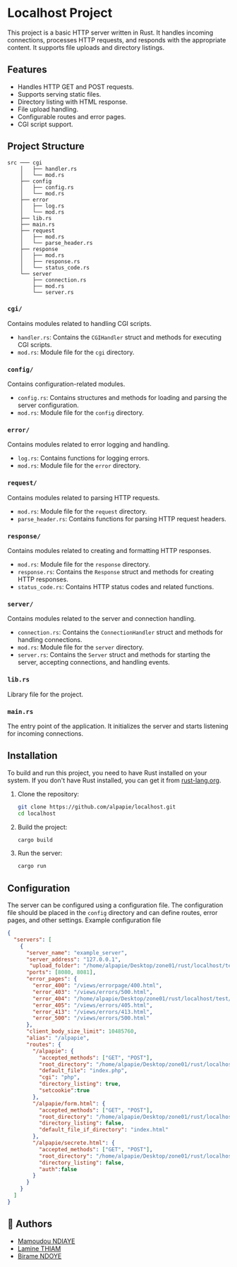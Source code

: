 # Localhost Project

This project is a basic HTTP server written in Rust. It handles incoming connections, processes HTTP requests, and responds with the appropriate content. It supports file uploads and directory listings.

## Features

- Handles HTTP GET and POST requests.
- Supports serving static files.
- Directory listing with HTML response.
- File upload handling.
- Configurable routes and error pages.
- CGI script support.

## Project Structure
```
src ─── cgi
    │   ├── handler.rs
    │   └── mod.rs
    ├── config
    │   ├── config.rs
    │   └── mod.rs
    ├── error
    │   ├── log.rs
    │   └── mod.rs
    ├── lib.rs
    ├── main.rs
    ├── request
    │   ├── mod.rs
    │   └── parse_header.rs
    ├── response
    │   ├── mod.rs
    │   ├── response.rs
    │   └── status_code.rs
    └── server
        ├── connection.rs
        ├── mod.rs
        └── server.rs
```
### `cgi/`

Contains modules related to handling CGI scripts.

- `handler.rs`: Contains the `CGIHandler` struct and methods for executing CGI scripts.
- `mod.rs`: Module file for the `cgi` directory.

### `config/`

Contains configuration-related modules.

- `config.rs`: Contains structures and methods for loading and parsing the server configuration.
- `mod.rs`: Module file for the `config` directory.

### `error/`

Contains modules related to error logging and handling.

- `log.rs`: Contains functions for logging errors.
- `mod.rs`: Module file for the `error` directory.

### `request/`

Contains modules related to parsing HTTP requests.

- `mod.rs`: Module file for the `request` directory.
- `parse_header.rs`: Contains functions for parsing HTTP request headers.

### `response/`

Contains modules related to creating and formatting HTTP responses.

- `mod.rs`: Module file for the `response` directory.
- `response.rs`: Contains the `Response` struct and methods for creating HTTP responses.
- `status_code.rs`: Contains HTTP status codes and related functions.

### `server/`

Contains modules related to the server and connection handling.

- `connection.rs`: Contains the `ConnectionHandler` struct and methods for handling connections.
- `mod.rs`: Module file for the `server` directory.
- `server.rs`: Contains the `Server` struct and methods for starting the server, accepting connections, and handling events.

### `lib.rs`

Library file for the project.

### `main.rs`

The entry point of the application. It initializes the server and starts listening for incoming connections.

## Installation

To build and run this project, you need to have Rust installed on your system. If you don't have Rust installed, you can get it from [rust-lang.org](https://www.rust-lang.org/).

1. Clone the repository:
    ```sh
    git clone https://github.com/alpapie/localhost.git
    cd localhost
    ```

2. Build the project:
    ```sh
    cargo build
    ```

3. Run the server:
    ```sh
    cargo run
    ```

## Configuration

The server can be configured using a configuration file. The configuration file should be placed in the `config` directory and can define routes, error pages, and other settings.
Example configuration file 

```json
{
  "servers": [
    {
      "server_name": "example_server",
      "server_address": "127.0.0.1",
       "upload_folder": "/home/alpapie/Desktop/zone01/rust/localhost/test/images",
      "ports": [8080, 8081],
      "error_pages": {
        "error_400": "/views/errorpage/400.html",
        "error_403": "/views/errors/500.html",
        "error_404": "/home/alpapie/Desktop/zone01/rust/localhost/test/errorpage/404.html",
        "error_405": "/views/errors/405.html",
        "error_413": "/views/errors/413.html",
        "error_500": "/views/errors/500.html"
      },
      "client_body_size_limit": 10485760,
      "alias": "/alpapie",
      "routes": {
        "/alpapie": {
          "accepted_methods": ["GET", "POST"],
          "root_directory": "/home/alpapie/Desktop/zone01/rust/localhost/test/php",
          "default_file": "index.php",
          "cgi": "php",
          "directory_listing": true,
          "setcookie":true
        },
        "/alpapie/form.html": {
          "accepted_methods": ["GET", "POST"],
          "root_directory": "/home/alpapie/Desktop/zone01/rust/localhost/test/html",
          "directory_listing": false,
          "default_file_if_directory": "index.html"
        },
        "/alpapie/secrete.html": {
          "accepted_methods": ["GET", "POST"],
          "root_directory": "/home/alpapie/Desktop/zone01/rust/localhost/test/html",
          "directory_listing": false,
          "auth":false
        }
      }
    }
  ]
}
```


## 🏅 Authors
- [Mamoudou NDIAYE](https://github.com/alpapie)
- [Lamine THIAM](https://learn.zone01dakar.sn/git/fatouthiam2)
- [Birame NDOYE](https://learn.zone01dakar.sn/git/bindoye)